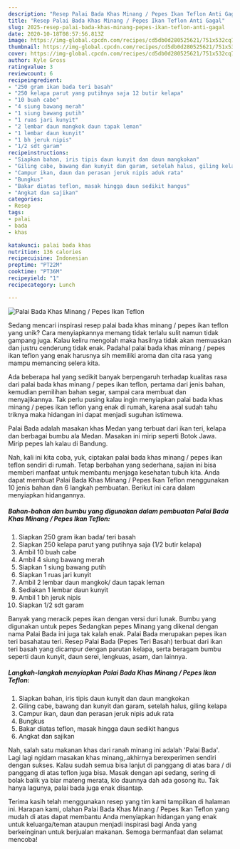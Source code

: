 ```yaml
---
description: "Resep Palai Bada Khas Minang / Pepes Ikan Teflon Anti Gagal"
title: "Resep Palai Bada Khas Minang / Pepes Ikan Teflon Anti Gagal"
slug: 2025-resep-palai-bada-khas-minang-pepes-ikan-teflon-anti-gagal
date: 2020-10-18T08:57:56.813Z
image: https://img-global.cpcdn.com/recipes/cd5db0d280525621/751x532cq70/palai-bada-khas-minang-pepes-ikan-teflon-foto-resep-utama.jpg
thumbnail: https://img-global.cpcdn.com/recipes/cd5db0d280525621/751x532cq70/palai-bada-khas-minang-pepes-ikan-teflon-foto-resep-utama.jpg
cover: https://img-global.cpcdn.com/recipes/cd5db0d280525621/751x532cq70/palai-bada-khas-minang-pepes-ikan-teflon-foto-resep-utama.jpg
author: Kyle Gross
ratingvalue: 3
reviewcount: 6
recipeingredient:
- "250 gram ikan bada teri basah"
- "250 kelapa parut yang putihnya saja 12 butir kelapa"
- "10 buah cabe"
- "4 siung bawang merah"
- "1 siung bawang putih"
- "1 ruas jari kunyit"
- "2 lembar daun mangkok daun tapak leman"
- "1 lembar daun kunyit"
- "1 bh jeruk nipis"
- "1/2 sdt garam"
recipeinstructions:
- "Siapkan bahan, iris tipis daun kunyit dan daun mangkokan"
- "Giling cabe, bawang dan kunyit dan garam, setelah halus, giling kelapa"
- "Campur ikan, daun dan perasan jeruk nipis aduk rata"
- "Bungkus"
- "Bakar diatas teflon, masak hingga daun sedikit hangus"
- "Angkat dan sajikan"
categories:
- Resep
tags:
- palai
- bada
- khas

katakunci: palai bada khas 
nutrition: 136 calories
recipecuisine: Indonesian
preptime: "PT22M"
cooktime: "PT36M"
recipeyield: "1"
recipecategory: Lunch

---
```



![Palai Bada Khas Minang / Pepes Ikan Teflon](https://img-global.cpcdn.com/recipes/cd5db0d280525621/751x532cq70/palai-bada-khas-minang-pepes-ikan-teflon-foto-resep-utama.jpg)

Sedang mencari inspirasi resep palai bada khas minang / pepes ikan teflon yang unik? Cara menyiapkannya memang tidak terlalu sulit namun tidak gampang juga. Kalau keliru mengolah maka hasilnya tidak akan memuaskan dan justru cenderung tidak enak. Padahal palai bada khas minang / pepes ikan teflon yang enak harusnya sih memiliki aroma dan cita rasa yang mampu memancing selera kita.

Ada beberapa hal yang sedikit banyak berpengaruh terhadap kualitas rasa dari palai bada khas minang / pepes ikan teflon, pertama dari jenis bahan, kemudian pemilihan bahan segar, sampai cara membuat dan menyajikannya. Tak perlu pusing kalau ingin menyiapkan palai bada khas minang / pepes ikan teflon yang enak di rumah, karena asal sudah tahu triknya maka hidangan ini dapat menjadi suguhan istimewa.

Palai Bada adalah masakan khas Medan yang terbuat dari ikan teri, kelapa dan berbagai bumbu ala Medan. Masakan ini mirip seperti Botok Jawa. Mirip pepes lah kalau di Bandung.


Nah, kali ini kita coba, yuk, ciptakan palai bada khas minang / pepes ikan teflon sendiri di rumah. Tetap berbahan yang sederhana, sajian ini bisa memberi manfaat untuk membantu menjaga kesehatan tubuh kita. Anda dapat membuat Palai Bada Khas Minang / Pepes Ikan Teflon menggunakan 10 jenis bahan dan 6 langkah pembuatan. Berikut ini cara dalam menyiapkan hidangannya.

<!--inarticleads1-->

##### Bahan-bahan dan bumbu yang digunakan dalam pembuatan Palai Bada Khas Minang / Pepes Ikan Teflon:

1. Siapkan 250 gram ikan bada/ teri basah
1. Siapkan 250 kelapa parut yang putihnya saja (1/2 butir kelapa)
1. Ambil 10 buah cabe
1. Ambil 4 siung bawang merah
1. Siapkan 1 siung bawang putih
1. Siapkan 1 ruas jari kunyit
1. Ambil 2 lembar daun mangkok/ daun tapak leman
1. Sediakan 1 lembar daun kunyit
1. Ambil 1 bh jeruk nipis
1. Siapkan 1/2 sdt garam


Banyak yang meracik pepes ikan dengan versi duri lunak. Bumbu yang digunakan untuk pepes Sedangkan pepes Minang yang dikenal dengan nama Palai Bada ini juga tak kalah enak. Palai Bada merupakan pepes ikan teri basahatau teri. Resep Palai Bada (Pepes Teri Basah) terbuat dari ikan teri basah yang dicampur dengan parutan kelapa, serta beragam bumbu seperti daun kunyit, daun serei, lengkuas, asam, dan lainnya. 

<!--inarticleads2-->

##### Langkah-langkah menyiapkan Palai Bada Khas Minang / Pepes Ikan Teflon:

1. Siapkan bahan, iris tipis daun kunyit dan daun mangkokan
1. Giling cabe, bawang dan kunyit dan garam, setelah halus, giling kelapa
1. Campur ikan, daun dan perasan jeruk nipis aduk rata
1. Bungkus
1. Bakar diatas teflon, masak hingga daun sedikit hangus
1. Angkat dan sajikan


Nah, salah satu makanan khas dari ranah minang ini adalah &#39;Palai Bada&#39;. Lagi lagi ngidam masakan khas minang,.akhirnya berexperimen sendiri dengan sukses. Kalau sudah semua bisa lanjut di panggang di atas bara / di panggang di atas teflon juga bisa. Masak dengan api sedang, sering di bolak balik ya biar mateng merata, klo daunnya dah ada gosong itu. Tak hanya lagunya, palai bada juga enak disantap. 

Terima kasih telah menggunakan resep yang tim kami tampilkan di halaman ini. Harapan kami, olahan Palai Bada Khas Minang / Pepes Ikan Teflon yang mudah di atas dapat membantu Anda menyiapkan hidangan yang enak untuk keluarga/teman ataupun menjadi inspirasi bagi Anda yang berkeinginan untuk berjualan makanan. Semoga bermanfaat dan selamat mencoba!
